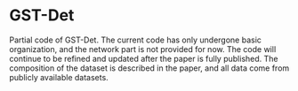 # GST-Det
Partial code of GST-Det. The current code has only undergone basic organization, and the network part is not provided for now. The code will continue to be refined and updated after the paper is fully published. The composition of the dataset is described in the paper, and all data come from publicly available datasets.
